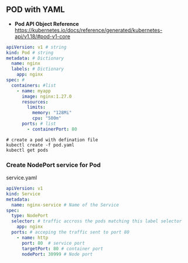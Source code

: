 ## POD with YAML

-   **Pod API Object Reference** https://kubernetes.io/docs/reference/generated/kubernetes-api/v1.18/#pod-v1-core

```yaml
apiVersion: v1 # string
kind: Pod # string
metadata: # Dictionary
  name: nginx
  labels: # Dictionary
    app: nginx
spec: # 
  containers: #list
    - name: myapp
      image: nginx:1.27.0
      resources:
        limits:
          memory: "128Mi"
          cpu: "500m"
      ports: # list
        - containerPort: 80
```

```
# create a pod with defination file
kubectl create -f pod.yaml
kubectl get pods
```

### Create NodePort service for Pod
service.yaml
```yaml
apiVersion: v1
kind: Service
metadata:
  name: nginx-service # Name of the Service
spec:
  type: NodePort 
  selector: # traffic accross the pods matching this label selector
    app: nginx
  ports: # acceping the traffic sent to port 80
    - name: http
      port: 80  # service port
      targetPort: 80 # container port
      nodePort: 30999 # Node port
```
